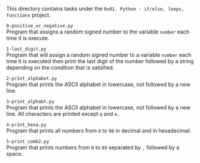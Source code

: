 This directory contains tasks under the `0x01. Python - if/else, loops, functions` project.<br>


`0-positive_or_negative.py`<br>
Program that assigns a random signed number to the variable `number` each time it is execute.

`1-last_digit.py`<br>
Program that will assign a random signed number to a variable `number` each time it is executed then print the last digit of the number followed by a string depending on the condition that is satisfied.

`2-print_alphabet.py`<br>
Program that prints the ASCII alphabet in lowercase, not followed by a new line.

`3-print_alphabt.py`<br>
Program that prints the ASCII alphabet in lowercase, not followed by a new line. All characters are printed except `q` and `e`.

`4-print_hexa.py`<br>
Program that prints all numbers from `0` to `98` in decimal and in hexadecimal.

`5-print_comb2.py`<br>
Program that prints numbers from `0` to `99` separated by `,` followed by a space.
